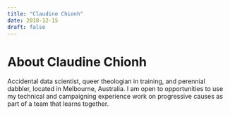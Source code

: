 ```yaml
---
title: "Claudine Chionh"
date: 2018-12-15
draft: false
---
```


# About Claudine Chionh

Accidental data scientist, queer theologian in training, and perennial dabbler, located in Melbourne, Australia. I am open to opportunities to use my technical and campaigning experience work on progressive causes as part of a team that learns together.
